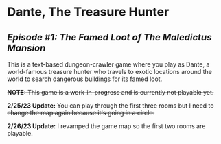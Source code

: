 # Dante, The Treasure Hunter

## *Episode #1: The Famed Loot of The Maledictus Mansion*

This is a text-based dungeon-crawler game where you play as Dante, a world-famous treasure hunter who travels to exotic locations around the world to search dangerous buildings for its famed loot.

~~**NOTE:** This game is a work-in-progress and is currently not playable yet.~~

~~**2/25/23 Update:** You can play through the first three rooms but I need to change the map again because it's going in a circle.~~

**2/26/23 Update:** I revamped the game map so the first two rooms are playable.
